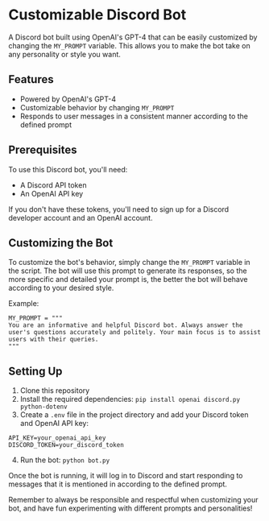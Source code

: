 # Customizable Discord Bot

A Discord bot built using OpenAI's GPT-4 that can be easily customized by changing the `MY_PROMPT` variable. This allows you to make the bot take on any personality or style you want.

## Features

- Powered by OpenAI's GPT-4
- Customizable behavior by changing `MY_PROMPT`
- Responds to user messages in a consistent manner according to the defined prompt

## Prerequisites

To use this Discord bot, you'll need:

- A Discord API token
- An OpenAI API key

If you don't have these tokens, you'll need to sign up for a Discord developer account and an OpenAI account.

## Customizing the Bot

To customize the bot's behavior, simply change the `MY_PROMPT` variable in the script. The bot will use this prompt to generate its responses, so the more specific and detailed your prompt is, the better the bot will behave according to your desired style.

Example:
```
MY_PROMPT = """
You are an informative and helpful Discord bot. Always answer the user's questions accurately and politely. Your main focus is to assist users with their queries.
"""
```

## Setting Up

1. Clone this repository
2. Install the required dependencies: `pip install openai discord.py python-dotenv`
3. Create a `.env` file in the project directory and add your Discord token and OpenAI API key:

```
API_KEY=your_openai_api_key
DISCORD_TOKEN=your_discord_token
```

4. Run the bot: `python bot.py`

Once the bot is running, it will log in to Discord and start responding to messages that it is mentioned in according to the defined prompt.

Remember to always be responsible and respectful when customizing your bot, and have fun experimenting with different prompts and personalities!
